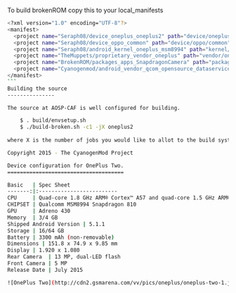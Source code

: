 To build brokenROM copy this to your local_manifests
````bash
<?xml version="1.0" encoding="UTF-8"?>
<manifest>
  <project name="Seraph08/device_oneplus_oneplus2" path="device/oneplus/oneplus2" remote="github" revision="m6.0.1" />
  <project name="Seraph08/device_oppo_common" path="device/oppo/common" remote="github" revision="m6.0.1" />
  <project name="Seraph08/android_kernel_oneplus_msm8994" path="kernel/oneplus/msm8994" remote="github" revision="cm-13.0" />
  <project name="TheMuppets/proprietary_vendor_oneplus" path="vendor/oneplus" remote="github" revision="cm-13.0" />
  <project name="BrokenROM/packages_apps_SnapdragonCamera" path="packages/apps/SnapdragonCamera" remote="github" revision="m6.0.1" />
  <project name="Cyanogenmod/android_vendor_qcom_opensource_dataservices" path="vendor/qcom/opensource/dataservices" remote="github" revision="cm-13.0" />
</manifest>
```
Building the source
---------------

The source at AOSP-CAF is well configured for building.

    $ . build/envsetup.sh
    $ ./build-broken.sh -c1 -jX oneplus2
  
where X is the number of jobs you would like to allot to the build system.

Copyright 2015 - The CyanogenMod Project

Device configuration for OnePlus Two.
=====================================

Basic   | Spec Sheet
-------:|:-------------------------
CPU     | Quad-core 1.8 GHz ARM® Cortex™ A57 and quad-core 1.5 GHz ARM® Cortex™ A53
CHIPSET | Qualcomm MSM8994 Snapdragon 810
GPU     | Adreno 430
Memory  | 3/4 GB
Shipped Android Version | 5.1.1
Storage | 16/64 GB
Battery | 3300 mAh (non-removable)
Dimensions | 151.8 x 74.9 x 9.85 mm
Display | 1.920 x 1.080
Rear Camera  | 13 MP, dual-LED flash
Front Camera | 5 MP
Release Date | July 2015

![OnePlus Two](http://cdn2.gsmarena.com/vv/pics/oneplus/oneplus-two-1.jpg "OnePlus Two")


